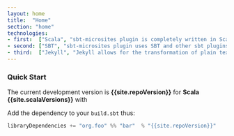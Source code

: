 ```yaml
---
layout: home
title:  "Home"
section: "home"
technologies:
- first:  ["Scala", "sbt-microsites plugin is completely written in Scala"]
- second: ["SBT", "sbt-microsites plugin uses SBT and other sbt plugins to generate microsites easily"]
- third:  ["Jekyll", "Jekyll allows for the transformation of plain text into static websites and blogs."]
---
```


### Quick Start

The current development version is **{{site.repoVersion}}** for **Scala {{site.scalaVersions}}** with

Add the dependency to your `build.sbt` thus:

```scala
libraryDependencies += "org.foo" %% "bar"  % "{{site.repoVersion}}" 
```
